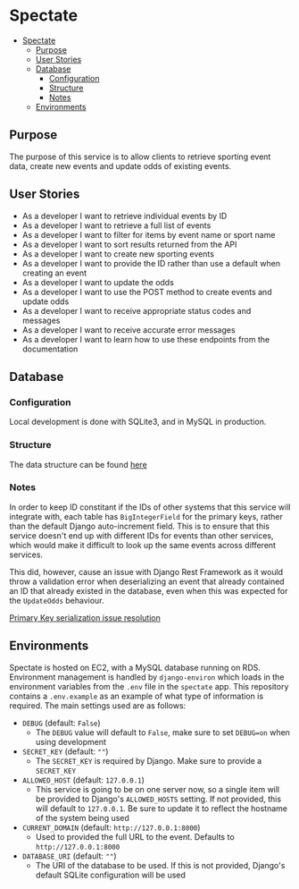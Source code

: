 # Spectate

- [Spectate](#spectate)
  - [Purpose](#purpose)
  - [User Stories](#user-stories)
  - [Database](#database)
    - [Configuration](#configuration)
    - [Structure](#structure)
    - [Notes](#notes)
  - [Environments](#environments)

## Purpose
The purpose of this service is to allow clients to retrieve sporting event data, create new events and update odds of existing events.

## User Stories

- As a developer I want to retrieve individual events by ID
- As a developer I want to retrieve a full list of events
- As a developer I want to filter for items by event name or sport name
- As a developer I want to sort results returned from the API
- As a developer I want to create new sporting events
- As a developer I want to provide the ID rather than use a default when creating an event
- As a developer I want to update the odds
- As a developer I want to use the POST method to create events and update odds
- As a developer I want to receive appropriate status codes and messages
- As a developer I want to receive accurate error messages
- As a developer I want to learn how to use these endpoints from the documentation

## Database

### Configuration
Local development is done with SQLite3, and in MySQL in production.

### Structure
The data structure can be found [here](docs/erd/erd.pdf)

### Notes
In order to keep ID constitant if the IDs of other systems that this service will integrate with, each table has `BigIntegerField` for the primary keys, rather than the default Django auto-increment field. This is to ensure that this service doesn't end up with different IDs for events than other services, which would make it difficult to look up the same 
events across different services.

This did, however, cause an issue with Django Rest Framework as it would throw a validation error when deserializing an event that already contained an ID that already existed in the database, even when this was expected for the `UpdateOdds` behaviour.

[Primary Key serialization issue resolution](https://stackoverflow.com/a/63782495)

## Environments
Spectate is hosted on EC2, with a MySQL database running on RDS. Environment management is handled by `django-environ` which loads in the environment variables from the `.env` file in the `spectate` app. This repository contains a `.env.example` as an example of what type of information is required. The main settings used are as follows:
- `DEBUG` (default: `False`)
  - The `DEBUG` value will default to `False`, make sure to set `DEBUG=on` when using development
- `SECRET_KEY` (default: `""`)
  - The `SECRET_KEY` is required by Django. Make sure to provide a `SECRET_KEY`
- `ALLOWED_HOST` (default: `127.0.0.1`)
  - This service is going to be on one server now, so a single item will be provided to Django's `ALLOWED_HOSTS` setting. If not provided, this will default to `127.0.0.1`. Be sure to update it to reflect the hostname of the system being used
- `CURRENT_DOMAIN` (default: `http://127.0.0.1:8000`)
  - Used to provided the full URL to the event. Defaults to `http://127.0.0.1:8000`
- `DATABASE_URI` (default: `""`)
  - The URI of the database to be used. If this is not provided, Django's default SQLite configuration will be used